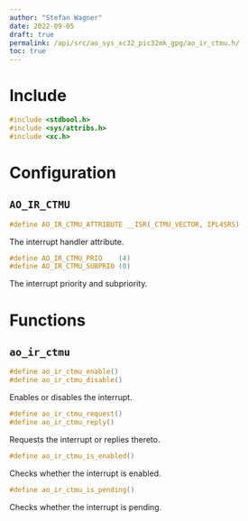 ```yaml
---
author: "Stefan Wagner"
date: 2022-09-05
draft: true
permalink: /api/src/ao_sys_xc32_pic32mk_gpg/ao_ir_ctmu.h/
toc: true
---
```


# Include

```c
#include <stdbool.h>
#include <sys/attribs.h>
#include <xc.h>
```

# Configuration

## `AO_IR_CTMU`

```c
#define AO_IR_CTMU_ATTRIBUTE __ISR(_CTMU_VECTOR, IPL4SRS)
```

The interrupt handler attribute.

```c
#define AO_IR_CTMU_PRIO    (4)
#define AO_IR_CTMU_SUBPRIO (0)
```

The interrupt priority and subpriority.

# Functions

## `ao_ir_ctmu`

```c
#define ao_ir_ctmu_enable()
#define ao_ir_ctmu_disable()
```

Enables or disables the interrupt.

```c
#define ao_ir_ctmu_request()
#define ao_ir_ctmu_reply()
```

Requests the interrupt or replies thereto.

```c
#define ao_ir_ctmu_is_enabled()
```

Checks whether the interrupt is enabled.

```c
#define ao_ir_ctmu_is_pending()
```

Checks whether the interrupt is pending.
